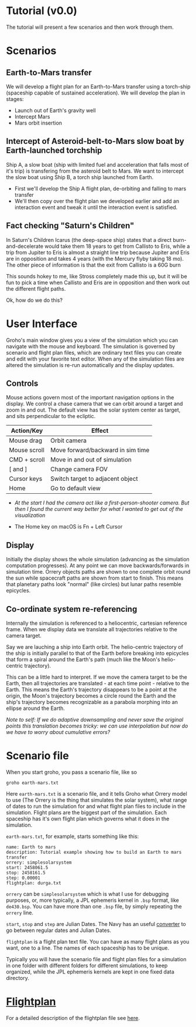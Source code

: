 Tutorial (v0.0)
===============

The tutorial will present a few scenarios and then work through them.

Scenarios
=========

Earth-to-Mars transfer
----------------------
We will develop a flight plan for an Earth-to-Mars transfer using a torch-ship
(spaceship capable of sustained acceleration). We will develop the plan in 
stages:
- Launch out of Earth's gravity well
- Intercept Mars
- Mars orbit insertion

Intercept of Asteroid-belt-to-Mars slow boat by Earth-launched torchship
------------------------------------------------------------------------
Ship A, a slow boat (ship with limited fuel and acceleration that falls most of it's
trip) is transfering from the asteroid belt to Mars. We want to intercept the
slow boat using Ship B, a torch ship launched from Earth. 

- First we'll develop the Ship A flight plan, de-orbiting and falling to mars transfer
- We'll then copy over the flight plan we developed earlier and add an interaction event and tweak it until the interaction event is satisfied.

Fact checking "Saturn's Children"
---------------------------------
In Saturn's Children Icarus (the deep-space ship) states that a direct
burn-and-decelerate would take them 18 years to get from Callisto to Eris, 
while a trip from Jupiter to Eris is almost a straight line trip because 
Jupiter and Eris are in opposition and takes 4 years (with the Mercury flyby
taking 18 mo). The other piece of information is that the exit from Callisto
is a 60G burn

This sounds hokey to me, like Stross completely made this up, but it will be
fun to pick a time when Callisto and Eris are in opposition and then work out
the different flight paths.


Ok, how do we do this?

User Interface
==============
Groho's main window gives you a view of the simulation which you can navigate with the mouse and keyboard. The simulation is governed by scenario and flight plan files, which are ordinary text files you can create and edit with your favorite text editor. When any of the simulation files are altered the simulation is re-run automatically and the display updates. 

Controls
--------
Mouse actions govern most of the important navigation options in the display.
We control a chase camera that we can orbit around a target and zoom in and out.
The default view has the solar system center as target, and sits perpendicular
to the ecliptic.

 
| Action/Key       |       Effect                         |
|------------------|--------------------------------------|
| Mouse drag       | Orbit camera                         |
| Mouse scroll     | Move forward/backward in sim time    |
| CMD + scroll     | Move in and out of simulation        |
| [ and ]          | Change camera FOV                    | 
| Cursor keys      | Switch target to adjacent object     |
| Home             | Go to default view                   |

* _At the start I had the camera act like a first-person-shooter camera. But then
I found the current way better for what I wanted to get out of the visualization_

* The Home key on macOS is Fn + Left Cursor

Display
-------
Initially the display shows the whole simulation (advancing as the simulation
computation progresses). At any point we can move backwards/forwards in 
simulation time. Orrery objects paths are shown to one complete orbit round the
sun while spacecraft paths are shown from start to finish. This means that 
planetary paths look "normal" (like circles) but lunar paths resemble epicycles.

Co-ordinate system re-referencing
---------------------------------
Internally the simulation is referenced to a heliocentric, cartesian reference 
frame. When we display data we translate all trajectories relative to the
camera target. 

Say we are lauching a ship into Earth orbit. The helio-centric 
trajectory of the ship is initially parallel to that of the Earth before 
breaking into epicycles that form a spiral around the Earth's path (much like
the Moon's helio-centric trajectory). 

This can be a little hard to interpret.
If we move the camera target to be the Earth, then all trajectories are 
translated - at each time point - relative to the Earth. This means the Earth's
trajectory disappears to be a point at the origin, the Moon's trajectory 
becomes a circle round the Earth and the ship's trajectory becomes recognizable
as a parabola morphing into an ellipse around the Earth.

_Note to self: If we do adaptive downsampling and never save the original points
this translation becomes tricky: we can use interpolation but now do we have
to worry about cumulative errors?_


Scenario file
=============
When you start groho, you pass a scenario file, like so

`groho earth-mars.txt`

Here `earth-mars.txt` is a scenario file, and it tells Groho what Orrery model to use (The Orrery is the thing that simulates the solar system), what range of dates to run the simulation for and what flight plan files to include in the simulation. Flight plans are the biggest part of the simulation. Each spaceship has it's own flight plan which governs what it does in the simulation.

`earth-mars.txt`, for example, starts something like this:

```
name: Earth to mars
description: Tutorial example showing how to build an Earth to mars transfer
orrery: simplesolarsystem
start: 2458061.5
stop: 2458161.5
step: 0.00001
flightplan: durga.txt
```

`orrery` can be `simplesolarsystem` which is what I use for debugging purposes, or, more typically, a JPL ephemeris kernel in `.bsp` format, like `de430.bsp`. You can have more than one `.bsp` file, by simply repeating the `orrery` line. 

`start`, `stop` and `step` are Julian Dates. The Navy has an useful [converter][jdc] to go between regular dates and Julian Dates.

[jdc]: http://aa.usno.navy.mil/data/docs/JulianDate.php

`flightplan` is a flight plan text file. You can have as many flight plans as you want, one to a line. The names of each spaceship has to be unique. 

Typically you will have the scenario file and flight plan files for a simulation in one folder with different folders for different simulations, to keep organized, while the JPL ephemeris kernels are kept in one fixed data directory. 

[Flightplan][fp]
==========
For a detailed description of the flightplan file see [here][fp].

[fp]: flight-plan.md